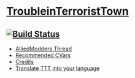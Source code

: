 # [TroubleinTerroristTown](http://csgottt.com/)
[![Build Status](https://travis-ci.org/Bara20/TroubleinTerroristTown.svg?branch=master)](https://travis-ci.org/Bara20/TroubleinTerroristTown)
---
 - [AlliedModders Thread](https://forums.alliedmods.net/showthread.php?t=273960)
 - [Recommended CVars](https://github.com/Bara20/TroubleinTerroristTown/blob/master/CVARS.txt)
 - [Credits](https://github.com/Bara20/TroubleinTerroristTown/blob/master/CREDITS.md)
 - [Translate TTT into your language](http://translator.mitchdempsey.com/sourcemod_plugins/158)

